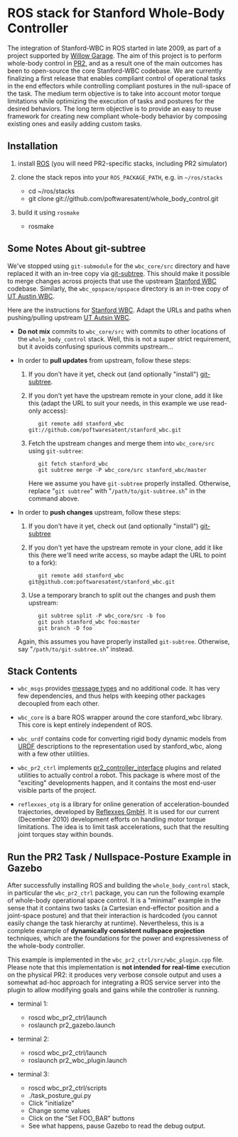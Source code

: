 ROS stack for Stanford Whole-Body Controller
==============================================

The integration of Stanford-WBC in ROS started in late 2009, as part
of a project supported by [Willow Garage][WG]. The aim of this project
is to perform whole-body control in [PR2][], and as a result one of
the main outcomes has been to open-source the core Stanford-WBC
codebase. We are currently finalizing a first release that enables
compliant control of operational tasks in the end effectors while
controlling compliant postures in the null-space of the task. The
medium term objective is to take into account motor torque limitations
while optimizing the execution of tasks and postures for the desired
behaviors. The long term objective is to provide an easy to reuse
framework for creating new compliant whole-body behavior by composing
existing ones and easily adding custom tasks.

[WG]: http://www.willowgarage.com/
[PR2]: http://www.willowgarage.com/pages/pr2/overview


Installation
------------

1. install [ROS](http://www.ros.org/wiki/ROS/Installation)
   (you will need PR2-specific stacks, including PR2 simulator)

2. clone the stack repos into your `ROS_PACKAGE_PATH`, e.g. in `~/ros/stacks`
   - cd ~/ros/stacks
   - git clone git://github.com/poftwaresatent/whole_body_control.git

3. build it using `rosmake`
   - rosmake


Some Notes About git-subtree
----------------------------

We've stopped using `git-submodule` for the `wbc_core/src` directory
and have replaced it with an in-tree copy via [git-subtree][]. This
should make it possible to merge changes across projects that use the
upstream [Stanford WBC][stanford-wbc] codebase. Similarly, the
`wbc_opspace/opspace` directory is an in-tree copy of [UT Austin
WBC][utaustin-wbc].

Here are the instructions for [Stanford WBC][stanford-wbc]. Adapt the
URLs and paths when pushing/pulling upstream [UT Autsin
WBC][utaustin-wbc].

[git-subtree]: https://github.com/apenwarr/git-subtree
[stanford-wbc]: https://github.com/poftwaresatent/stanford_wbc
[utaustin-wbc]: https://github.com/poftwaresatent/utaustin_wbc_opspace

- **Do not mix** commits to `wbc_core/src` with commits to other
  locations of the `whole_body_control` stack. Well, this is not a
  super strict requirement, but it avoids confusing spurious
  commits upstream...

- In order to **pull updates** from upstream, follow these steps:

  1. If you don't have it yet, check out (and optionally "install")
     [git-subtree][].

  2. If you don't yet have the upstream remote in your clone, add it
     like this (adapt the URL to suit your needs, in this example we
     use read-only access):

            git remote add stanford_wbc git://github.com/poftwaresatent/stanford_wbc.git

  3. Fetch the upstream changes and merge them into `wbc_core/src`
     using `git-subtree`:

            git fetch stanford_wbc
            git subtree merge -P wbc_core/src stanford_wbc/master

     Here we assume you have `git-subtree` properly
     installed. Otherwise, replace "`git subtree`" with
     "`/path/to/git-subtree.sh`" in the command above.

- In order to **push changes** upstream, follow these steps:

  1. If you don't have it yet, check out (and optionally "install")
     [git-subtree][]

  2. If you don't yet have the upstream remote in your clone, add it
     like this (here we'll need write access, so maybe adapt the URL
     to point to a fork):

            git remote add stanford_wbc git@github.com:poftwaresatent/stanford_wbc.git

  3. Use a temporary branch to split out the changes and push them upstream:

            git subtree split -P wbc_core/src -b foo
            git push stanford_wbc foo:master
            git branch -D foo

    Again, this assumes you have properly installed
    `git-subtree`. Otherwise, say "`/path/to/git-subtree.sh`" instead.


Stack Contents
--------------

- `wbc_msgs` provides [message types][msg] and no additional code.  It
  has very few dependencies, and thus helps with keeping other
  packages decoupled from each other.

[msg]: http://www.ros.org/wiki/msg

- `wbc_core` is a bare ROS wrapper around the core stanford_wbc
  library. This core is kept entirely independent of ROS.

- `wbc_urdf` contains code for converting rigid body dynamic models
   from [URDF][] descriptions to the representation used by stanford_wbc,
   along with a few other utilities.

[URDF]: http://www.ros.org/wiki/urdf

- `wbc_pr2_ctrl` implements [pr2_controller_interface][plugin] plugins
   and related utilities to actually control a robot.  This package is
   where most of the "exciting" developments happen, and it contains
   the most end-user visible parts of the project.

[plugin]: http://www.ros.org/wiki/pr2_controller_interface

- `reflexxes_otg` is a library for online generation of
   acceleration-bounded trajectories, developed by [Reflexxes
   GmbH][reflexxes].  It is used for our current (December 2010)
   development efforts on handling motor torque limitations.  The idea
   is to limit task accelerations, such that the resulting joint
   torques stay within bounds.

[reflexxes]: http://www.reflexxes.net/


Run the PR2 Task / Nullspace-Posture Example in Gazebo
------------------------------------------------------

After successfully installing ROS and building the
`whole_body_control` stack, in particular the `wbc_pr2_ctrl` package,
you can run the following example of whole-body operational space
control. It is a "minimal" example in the sense that it contains two
tasks (a Cartesian end-effector position and a joint-space posture)
and that their interaction is hardcoded (you cannot easily change the
task hierarchy at runtime). Nevertheless, this is a complete example
of **dynamically consistent nullspace projection** techniques, which are
the foundations for the power and expressiveness of the whole-body
controller.

This example is implemented in the `wbc_pr2_ctrl/src/wbc_plugin.cpp`
file. Please note that this implementation is **not intended for
real-time** execution on the physical PR2: it produces very verbose
console output and uses a somewhat ad-hoc approach for integrating a
ROS service server into the plugin to allow modifying goals and gains
while the controller is running.

- terminal 1:
  - roscd wbc_pr2_ctrl/launch
  - roslaunch pr2_gazebo.launch

- terminal 2:
  - roscd wbc_pr2_ctrl/launch
  - roslaunch pr2_wbc_plugin.launch

- terminal 3:
  - roscd wbc_pr2_ctrl/scripts
  - ./task_posture_gui.py
  - Click "initialize"
  - Change some values
  - Click on the "Set FOO_BAR" buttons
  - See what happens, pause Gazebo to read the debug output.
